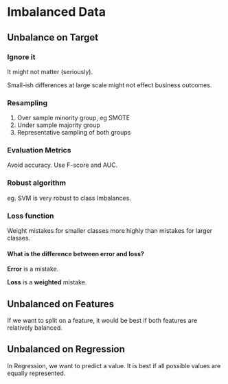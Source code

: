 # Imbalanced Data

## Unbalance on Target

### Ignore it

It might not matter (seriously).

Small-ish differences at large scale might not effect business outcomes.

### Resampling

1. Over sample minority group, eg SMOTE
2. Under sample majority group
3. Representative sampling of both groups

### Evaluation Metrics

Avoid accuracy. Use F-score and AUC.

### Robust algorithm

eg. SVM is very robust to class Imbalances.

### Loss function

Weight mistakes for smaller classes more highly than mistakes for larger classes.

#### What is the difference between error and loss?

**Error** is a mistake.

**Loss** is a **weighted** mistake.

## Unbalanced on Features

If we want to split on a feature, it would be best if both features are relatively balanced.

## Unbalanced on Regression

In Regression, we want to predict a value. It is best if all possible values are equally represented.